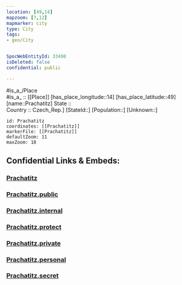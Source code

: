 ```yaml
---
location: [49,14] 
mapzoom: [7,12] 
mapmarker: city 
type: City
tags:
- geo/City


SpocWebEntityId: 33498
isDeleted: false
confidential: public

---
```

#is_a_/Place  
#is_a_ :: [[Place]] 
[has_place_longitude::14] 
[has_place_latitude::49] 
[name::Prachatitz] 
State ::  
Country :: Czech_Rep.] 
[StateId::] 
[Population::] 
[Unknown::] 


```leaflet
id: Prachatitz
coordinates: [[Prachatitz]] 
markerFile: [[Prachatitz]] 
defaultZoom: 11 
maxZoom: 18
```


## Confidential Links & Embeds: 

### [Prachatitz](/_Standards/Earth/Continent/Europe/Europe~Central/Czech_Republic/regions~Czech_Republic/Jihočeský/City/Prachatitz.md) 

### [Prachatitz.public](/_public/Earth/Continent/Europe/Europe~Central/Czech_Republic/regions~Czech_Republic/Jihočeský/City/Prachatitz.public.md) 

### [Prachatitz.internal](/_internal/Earth/Continent/Europe/Europe~Central/Czech_Republic/regions~Czech_Republic/Jihočeský/City/Prachatitz.internal.md) 

### [Prachatitz.protect](/_protect/Earth/Continent/Europe/Europe~Central/Czech_Republic/regions~Czech_Republic/Jihočeský/City/Prachatitz.protect.md) 

### [Prachatitz.private](/_private/Earth/Continent/Europe/Europe~Central/Czech_Republic/regions~Czech_Republic/Jihočeský/City/Prachatitz.private.md) 

### [Prachatitz.personal](/_personal/Earth/Continent/Europe/Europe~Central/Czech_Republic/regions~Czech_Republic/Jihočeský/City/Prachatitz.personal.md) 

### [Prachatitz.secret](/_secret/Earth/Continent/Europe/Europe~Central/Czech_Republic/regions~Czech_Republic/Jihočeský/City/Prachatitz.secret.md)

